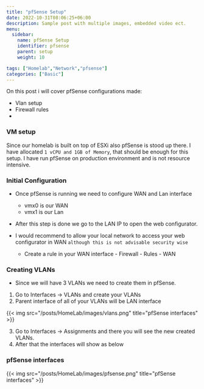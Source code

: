 ```yaml
---
title: "pfSense Setup"
date: 2022-10-31T08:06:25+06:00
description: Sample post with multiple images, embedded video ect.
menu:
  sidebar:
    name: pfSense Setup
    identifier: pfsense
    parent: setup
    weight: 10

tags: ["Homelab","Network","pfsense"]
categories: ["Basic"]
---
```


On this post i will cover pfSense configurations made:

- Vlan setup
- Firewall rules
- 

### VM setup

Since our homelab is built on top of ESXi also pfSense is stood up there.
I have allocated `1 vCPU and 1GB of Memory`, that should be enough for this setup. I have run pfSense on production environment and is not resource intensive.

### Initial Configuration

- Once pfSense is running we need to configure WAN and Lan interface
  - vmx0 is our WAN
  - vmx1 is our Lan 

- After this step is done we go to the LAN IP to open the web configurator.
- I would recommend to allow your local network to access your web configurator in WAN `although this is not advisable security wise`
  - Create a rule in your WAN interface - Firewall - Rules - WAN

### Creating VLANs

- Since we will have 3 VLANs we need to create them in pfSense.

1. Go to Interfaces -> VLANs and create your VLANs
2. Parent interface of all of your VLANs will be LAN interface

{{< img src="/posts/HomeLab/images/vlans.png" title="pfSense interfaces" >}}

3. Go to Interfaces -> Assignments and there you will see the new created VLANs.
4. After that the interfaces will show as below


### pfSense interfaces

{{< img src="/posts/HomeLab/images/pfsense.png" title="pfSense interfaces" >}}